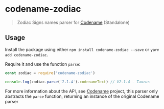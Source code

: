 # codename-zodiac

> Zodiac Signs names parser for [Codename](https://github.com/khaosdoctor/Codename) (Standalone)

## Usage

Install the package using either `npm install codename-zodiac --save` or `yarn add codename-zodiac`.

Require it and use the function `parse`:

```js
const zodiac = require('codename-zodiac')

console.log(zodiac.parse('2.1.4').codenameText) // V2.1.4 - Taurus
```

For more information about the API, see [Codename](https://github.com/khaosdoctor/Codename) project, this parser only abstracts the `parse` function, returning an instance of the original Codename parser
